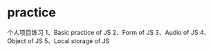# practice
个人项目练习
1、Basic practice of JS
2、Form of JS
3、Audio of JS
4、Object of JS
5、Local storage of JS